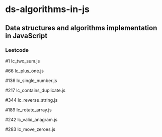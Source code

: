 # ds-algorithms-in-js
## Data structures and algorithms implementation in JavaScript

### Leetcode
#1 lc_two_sum.js

#66 lc_plus_one.js

#136 lc_single_number.js

#217 lc_contains_duplicate.js

#344 lc_reverse_string.js

#189 lc_rotate_array.js

#242 lc_valid_anagram.js

#283 lc_move_zeroes.js
